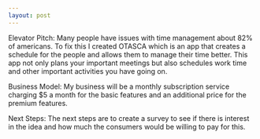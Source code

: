 ```yaml
---
layout: post
---
```

Elevator Pitch: Many people have issues with time management about 82% of americans. To fix this I created OTASCA which is an app that creates a schedule for the people and allows them to manage their time better. This app not only plans your important meetings but also schedules work time and other important activities you have going on.

Business Model: My business will be a monthly subscription service charging $5 a month for the basic features and an additional price for the premium features.

Next Steps: The next steps are to create a survey to see if there is interest in the idea and how much the consumers would be willing to pay for this.

